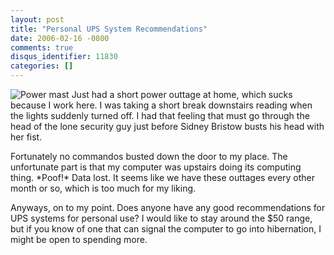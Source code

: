 ```yaml
---
layout: post
title: "Personal UPS System Recommendations"
date: 2006-02-16 -0800
comments: true
disqus_identifier: 11830
categories: []
---
```

![Power mast](http://haacked.com/images/PowerMast.jpg) Just had a short
power outtage at home, which sucks because I work here. I was taking a
short break downstairs reading when the lights suddenly turned off. I
had that feeling that must go through the head of the lone security guy
just before Sidney Bristow busts his head with her fist.

Fortunately no commandos busted down the door to my place. The
unfortunate part is that my computer was upstairs doing its computing
thing. \*Poof!\* Data lost. It seems like we have these outtages every
other month or so, which is too much for my liking.

Anyways, on to my point. Does anyone have any good recommendations for
UPS systems for personal use? I would like to stay around the \$50
range, but if you know of one that can signal the computer to go into
hibernation, I might be open to spending more.

